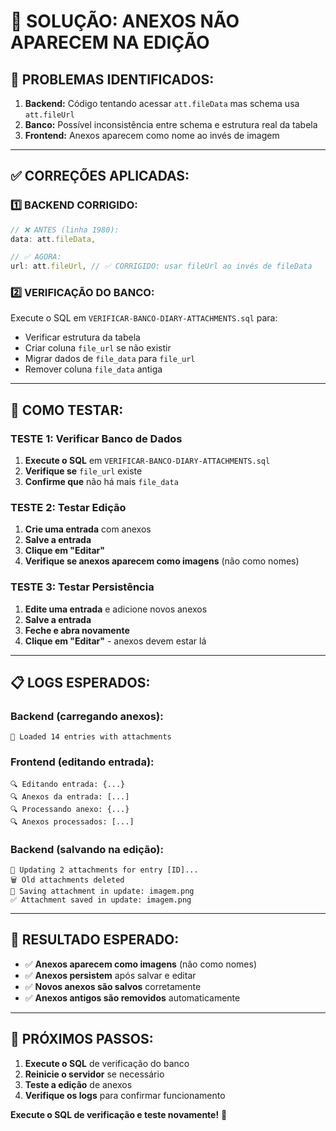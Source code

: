 # 🔧 SOLUÇÃO: ANEXOS NÃO APARECEM NA EDIÇÃO

## **🚨 PROBLEMAS IDENTIFICADOS:**

1. **Backend:** Código tentando acessar `att.fileData` mas schema usa `att.fileUrl`
2. **Banco:** Possível inconsistência entre schema e estrutura real da tabela
3. **Frontend:** Anexos aparecem como nome ao invés de imagem

---

## **✅ CORREÇÕES APLICADAS:**

### **1️⃣ BACKEND CORRIGIDO:**
```typescript
// ❌ ANTES (linha 1980):
data: att.fileData,

// ✅ AGORA:
url: att.fileUrl, // ✅ CORRIGIDO: usar fileUrl ao invés de fileData
```

### **2️⃣ VERIFICAÇÃO DO BANCO:**
Execute o SQL em `VERIFICAR-BANCO-DIARY-ATTACHMENTS.sql` para:
- Verificar estrutura da tabela
- Criar coluna `file_url` se não existir
- Migrar dados de `file_data` para `file_url`
- Remover coluna `file_data` antiga

---

## **🧪 COMO TESTAR:**

### **TESTE 1: Verificar Banco de Dados**
1. **Execute o SQL** em `VERIFICAR-BANCO-DIARY-ATTACHMENTS.sql`
2. **Verifique se** `file_url` existe
3. **Confirme que** não há mais `file_data`

### **TESTE 2: Testar Edição**
1. **Crie uma entrada** com anexos
2. **Salve a entrada**
3. **Clique em "Editar"**
4. **Verifique se anexos aparecem como imagens** (não como nomes)

### **TESTE 3: Testar Persistência**
1. **Edite uma entrada** e adicione novos anexos
2. **Salve a entrada**
3. **Feche e abra novamente**
4. **Clique em "Editar"** - anexos devem estar lá

---

## **📋 LOGS ESPERADOS:**

### **Backend (carregando anexos):**
```
📎 Loaded 14 entries with attachments
```

### **Frontend (editando entrada):**
```
🔍 Editando entrada: {...}
🔍 Anexos da entrada: [...]
🔍 Processando anexo: {...}
🔍 Anexos processados: [...]
```

### **Backend (salvando na edição):**
```
📎 Updating 2 attachments for entry [ID]...
🗑️ Old attachments deleted
📎 Saving attachment in update: imagem.png
✅ Attachment saved in update: imagem.png
```

---

## **🎯 RESULTADO ESPERADO:**

- ✅ **Anexos aparecem como imagens** (não como nomes)
- ✅ **Anexos persistem** após salvar e editar
- ✅ **Novos anexos são salvos** corretamente
- ✅ **Anexos antigos são removidos** automaticamente

---

## **🚀 PRÓXIMOS PASSOS:**

1. **Execute o SQL** de verificação do banco
2. **Reinicie o servidor** se necessário
3. **Teste a edição** de anexos
4. **Verifique os logs** para confirmar funcionamento

**Execute o SQL de verificação e teste novamente!** 🚀
